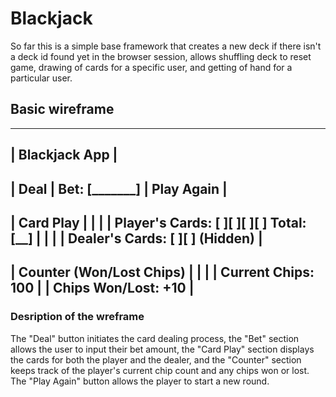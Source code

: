 # Blackjack

So far this is a simple base framework that creates a new deck if there isn't a deck id found yet in the browser session, allows shuffling deck to reset game, drawing of cards for a specific user, and getting of hand for a particular user.

## Basic wireframe
-----------------------------------------------
|                 Blackjack App               |
-----------------------------------------------
|  Deal  |  Bet: [_______]  |  Play Again  |
-----------------------------------------------
|                Card Play                    |
|                                           |
|   Player's Cards: [ ][ ][ ][ ] Total: [__] |
|                                           |
|   Dealer's Cards: [ ][ ] (Hidden)           |
-----------------------------------------------
|          Counter (Won/Lost Chips)           |
|                                           |
|   Current Chips: 100                         |
|   Chips Won/Lost: +10                         |
-----------------------------------------------
### Desription of the wreframe
The "Deal" button initiates the card dealing process, the "Bet" section allows the user to input their bet amount, the "Card Play" section displays the cards for both the player and the dealer, and the "Counter" section keeps track of the player's current chip count and any chips won or lost. The "Play Again" button allows the player to start a new round.
